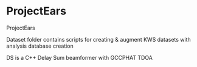 # ProjectEars
ProjectEars

Dataset folder contains scripts for creating & augment KWS datasets with analysis database creation

DS is a C++ Delay Sum beamformer with GCCPHAT TDOA
